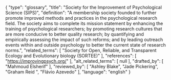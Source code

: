 {
    "type": "glossary",
    "title": "Society for the Improvement of Psychological Science (SIPS)",
    "definition": "A membership society founded to further promote improved methods and practices in the psychological research field. The society aims to complete its mission statement by enhancing the training of psychological researchers; by promoting research cultures that are more conducive to better quality research; by quantifying and empirically assessing the impact of such reforms; and by leading outreach events within and outside psychology to better the current state of research norms.",
    "related_terms": [
        "Society for Open, Reliable, and Transparent Ecology and Evolutionary biology (SORTEE)"
    ],
    "references": [
        "https://improvingpsych.org/"
    ],
    "alt_related_terms": [
        null
    ],
    "drafted_by": [
        "Mahmoud Elsherif"
    ],
    "reviewed_by": [
        "Ashley Blake",
        "Jade Pickering",
        "Graham Reid ",
        "Flávio Azevedo"
    ],
    "language": "english"
}